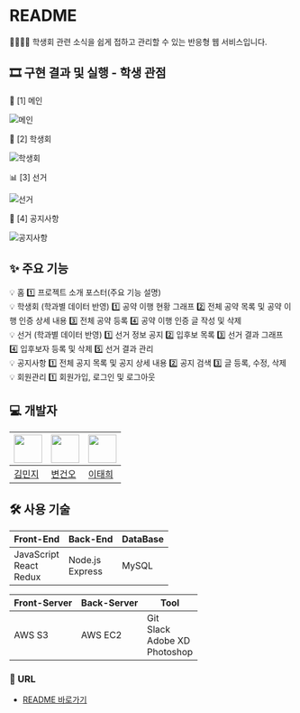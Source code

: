 # README

👩‍🎓👨‍🎓 학생회 관련 소식을 쉽게 접하고 관리할 수 있는 반응형 웹 서비스입니다.

## 🎞 구현 결과 및 실행 - 학생 관점

🧾 [1] 메인

![메인](https://drive.google.com/uc?export=view&id=1GYpJVTQ3EyZ737YwFCwcgnIvBoqyHy4j)

📍 [2] 학생회

![학생회](https://drive.google.com/uc?export=view&id=1Aesf_NceYchf6hjlVesvI4Ip0FKh4RRE)

📊 [3] 선거

![선거](https://drive.google.com/uc?export=view&id=1G2LEmaD4_XioRDdYW4M_iWoy-rOVIkby)

📢 [4] 공지사항

![공지사항](https://drive.google.com/uc?export=view&id=1kBh7F4ELha4VZJ6zb9PeYj6dCQ5UCE_b)

## ✨ 주요 기능

💡 홈
1️⃣ 프로젝트 소개 포스터(주요 기능 설명)<br>
💡 학생회 (학과별 데이터 반영)
1️⃣ 공약 이행 현황 그래프
2️⃣ 전체 공약 목록 및 공약 이행 인증 상세 내용
3️⃣ 전체 공약 등록
4️⃣ 공약 이행 인증 글 작성 및 삭제<br>
💡 선거 (학과별 데이터 반영)
1️⃣ 선거 정보 공지
2️⃣ 입후보 목록
3️⃣ 선거 결과 그래프
4️⃣ 입후보자 등록 및 삭제
5️⃣ 선거 결과 관리<br>
💡 공지사항
1️⃣ 전체 공지 목록 및 공지 상세 내용
2️⃣ 공지 검색
3️⃣ 글 등록, 수정, 삭제<br>
💡 회원관리
1️⃣ 회원가입, 로그인 및 로그아웃

## 💻 개발자

| <img src="https://avatars1.githubusercontent.com/u/48766355?s=460&u=0419d273d1a31539ee4f1151cdacb6fefd45dacc&v=4" width="50" height="50"> | <img src="https://avatars0.githubusercontent.com/u/60571418?s=460&v=4" width="50" height="50"> | <img src="https://avatars1.githubusercontent.com/u/49905817?s=460&u=42f915292211535284d32fc5d9a9250c3cad93d3&v=4" width="50" height="50"> |
| --- | --- | --- |
| [김민지](https://github.com/mnxmnz) | [변건오](https://github.com/guno517) | [이태희](https://github.com/th0532) |

## 🛠 사용 기술

| Front-End | Back-End | DataBase |
| --- | --- | --- |
| JavaScript<br>React<br>Redux | Node.js<br>Express | MySQL |

| Front-Server | Back-Server | Tool |
| --- | --- | --- |
| AWS S3 | AWS EC2 | Git<br>Slack<br>Adobe XD<br>Photoshop |

### :link: URL

-   [README 바로가기](http://gachonreadme.s3.ap-northeast-2.amazonaws.com/index.html#/)